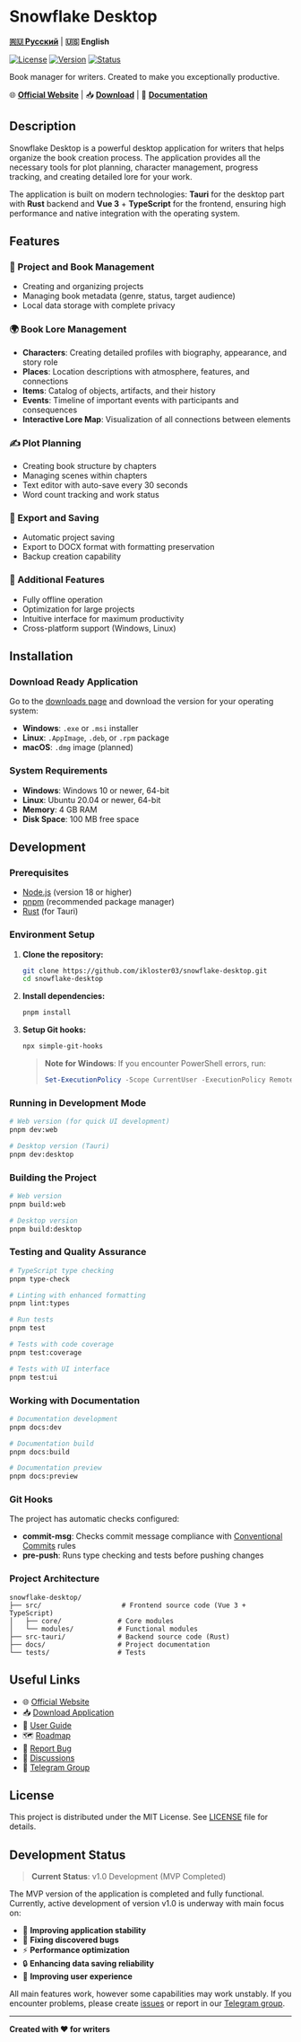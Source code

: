# Snowflake Desktop

**[🇷🇺 Русский](README.md)** | **🇺🇸 English**

[![License](https://img.shields.io/badge/license-MIT-blue.svg)](LICENSE) [![Version](https://img.shields.io/github/v/release/ikloster03/snowflake-desktop)](https://github.com/ikloster03/snowflake-desktop/releases) [![Status](https://img.shields.io/badge/status-v1%20development-green.svg)](https://snowflake.ikloster.tech)

Book manager for writers. Created to make you exceptionally productive.

🌐 **[Official Website](https://snowflake.ikloster.tech/en)** | 📥 **[Download](https://snowflake.ikloster.tech/en/downloads.html)** | 📖 **[Documentation](https://snowflake.ikloster.tech/en/user-guide.html)**

## Description

Snowflake Desktop is a powerful desktop application for writers that helps organize the book creation process. The application provides all the necessary tools for plot planning, character management, progress tracking, and creating detailed lore for your work.

The application is built on modern technologies: **Tauri** for the desktop part with **Rust** backend and **Vue 3** + **TypeScript** for the frontend, ensuring high performance and native integration with the operating system.

## Features

### 📖 Project and Book Management
- Creating and organizing projects
- Managing book metadata (genre, status, target audience)
- Local data storage with complete privacy

### 🌍 Book Lore Management
- **Characters**: Creating detailed profiles with biography, appearance, and story role
- **Places**: Location descriptions with atmosphere, features, and connections
- **Items**: Catalog of objects, artifacts, and their history
- **Events**: Timeline of important events with participants and consequences
- **Interactive Lore Map**: Visualization of all connections between elements

### ✍️ Plot Planning
- Creating book structure by chapters
- Managing scenes within chapters
- Text editor with auto-save every 30 seconds
- Word count tracking and work status

### 💾 Export and Saving
- Automatic project saving
- Export to DOCX format with formatting preservation
- Backup creation capability

### 🔧 Additional Features
- Fully offline operation
- Optimization for large projects
- Intuitive interface for maximum productivity
- Cross-platform support (Windows, Linux)

## Installation

### Download Ready Application

Go to the [downloads page](https://snowflake.ikloster.tech/en/downloads.html) and download the version for your operating system:

- **Windows**: `.exe` or `.msi` installer
- **Linux**: `.AppImage`, `.deb`, or `.rpm` package
- **macOS**: `.dmg` image (planned)

### System Requirements

- **Windows**: Windows 10 or newer, 64-bit
- **Linux**: Ubuntu 20.04 or newer, 64-bit
- **Memory**: 4 GB RAM
- **Disk Space**: 100 MB free space

## Development

### Prerequisites

- [Node.js](https://nodejs.org/) (version 18 or higher)
- [pnpm](https://pnpm.io/) (recommended package manager)
- [Rust](https://rustup.rs/) (for Tauri)

### Environment Setup

1. **Clone the repository:**
   ```bash
   git clone https://github.com/ikloster03/snowflake-desktop.git
   cd snowflake-desktop
   ```

2. **Install dependencies:**
   ```bash
   pnpm install
   ```

3. **Setup Git hooks:**
   ```bash
   npx simple-git-hooks
   ```

   > **Note for Windows**: If you encounter PowerShell errors, run:
   > ```powershell
   > Set-ExecutionPolicy -Scope CurrentUser -ExecutionPolicy RemoteSigned
   > ```

### Running in Development Mode

```bash
# Web version (for quick UI development)
pnpm dev:web

# Desktop version (Tauri)
pnpm dev:desktop
```

### Building the Project

```bash
# Web version
pnpm build:web

# Desktop version
pnpm build:desktop
```

### Testing and Quality Assurance

```bash
# TypeScript type checking
pnpm type-check

# Linting with enhanced formatting
pnpm lint:types

# Run tests
pnpm test

# Tests with code coverage
pnpm test:coverage

# Tests with UI interface
pnpm test:ui
```

### Working with Documentation

```bash
# Documentation development
pnpm docs:dev

# Documentation build
pnpm docs:build

# Documentation preview
pnpm docs:preview
```

### Git Hooks

The project has automatic checks configured:

- **commit-msg**: Checks commit message compliance with [Conventional Commits](https://www.conventionalcommits.org/) rules
- **pre-push**: Runs type checking and tests before pushing changes

### Project Architecture

```
snowflake-desktop/
├── src/                    # Frontend source code (Vue 3 + TypeScript)
│   ├── core/              # Core modules
│   └── modules/           # Functional modules
├── src-tauri/             # Backend source code (Rust)
├── docs/                  # Project documentation
└── tests/                 # Tests
```

## Useful Links

- 🌐 [Official Website](https://snowflake.ikloster.tech/en)
- 📥 [Download Application](https://snowflake.ikloster.tech/en/downloads.html)
- 📖 [User Guide](https://snowflake.ikloster.tech/en/user-guide.html)
- 🗺️ [Roadmap](https://snowflake.ikloster.tech/en/roadmap.html)
- 🐛 [Report Bug](https://github.com/ikloster03/snowflake-desktop/issues)
- 💬 [Discussions](https://github.com/ikloster03/snowflake-desktop/discussions)
- 📱 [Telegram Group](https://t.me/snowflake_desktop)

## License

This project is distributed under the MIT License. See [LICENSE](LICENSE) file for details.

## Development Status

> **Current Status**: v1.0 Development (MVP Completed)

The MVP version of the application is completed and fully functional. Currently, active development of version v1.0 is underway with main focus on:

- 🔧 **Improving application stability**
- 🐛 **Fixing discovered bugs**
- ⚡ **Performance optimization**
- 🔒 **Enhancing data saving reliability**
- 🎨 **Improving user experience**

All main features work, however some capabilities may work unstably. If you encounter problems, please create [issues](https://github.com/ikloster03/snowflake-desktop/issues) or report in our [Telegram group](https://t.me/snowflake_desktop).

---

**Created with ❤️ for writers** 
